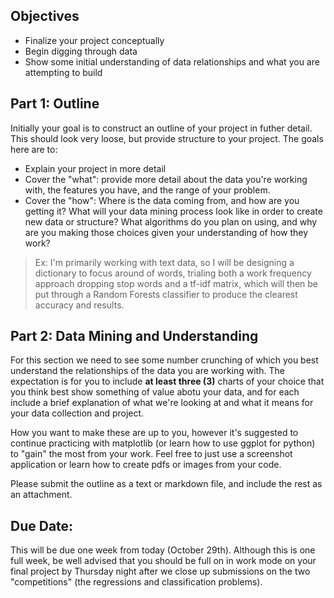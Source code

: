 ## Objectives

* Finalize your project conceptually
* Begin digging through data
* Show some initial understanding of data relationships and what you are attempting to build


## Part 1: Outline

Initially your goal is to construct an outline of your project in futher detail. This should look very loose, but provide structure to your project. The goals here are to:

* Explain your project in more detail
* Cover the "what": provide more detail about the data you're working with, the features you have, and the range of your problem.
* Cover the "how": Where is the data coming from, and how are you getting it? What will your data mining process look like in order to create new data or structure? What algorithms do you plan on using, and why are you making those choices given your understanding of how they work?

> Ex: I'm primarily working with text data, so I will be designing a dictionary to focus around of words, trialing both a work frequency approach dropping stop words and a tf-idf matrix, which will then be put through a Random Forests classifier to produce the clearest accuracy and results.


## Part 2: Data Mining and Understanding

For this section we need to see some number crunching of which you best understand the relationships of the data you are working with. The expectation is for you to include **at least three (3)** charts of your choice that you think best show something of value abotu your data, and for each include a brief explanation of what we're looking at and what it means for your data collection and project.

How you want to make these are up to you, however it's suggested to continue practicing with matplotlib (or learn how to use ggplot for python) to "gain" the most from your work. Feel free to just use a screenshot application or learn how to create pdfs or images from your code.

Please submit the outline as a text or markdown file, and include the rest as an attachment.

## Due Date:
This will be due one week from today (October 29th). Although this is one full week, be well advised that you should be full on in work mode on your final project by Thursday night after we close up submissions on the two "competitions" (the regressions and classification problems).